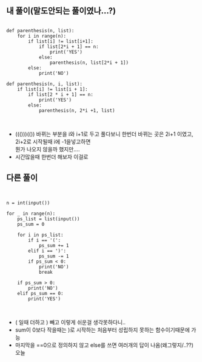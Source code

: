 ## 내 풀이(말도안되는 풀이였나...?)

<pre>
<code>
def parenthesis(n, list):
    for i in range(n):
        if list[i] != list[i+1]:
            if list[2*i + 1] == n:
                print('YES')
            else:
                parenthesis(n, list[2*i + 1])
        else:
            print('NO')

def parenthesis(n, i, list):
    if list[i] != list[i + 1]:
        if list[2 * i + 1] == n:
            print('YES')
        else:
            parenthesis(n, 2*i +1, list)

</code>
</pre>
- ((()))(()) 바뀌는 부분을 i와 i+1로 두고 풀다보니 한번더 바뀌는 곳은 2i+1 이였고, 2i+2로 시작될때 i에 -1을넣고하면    
뭔가 나오지 않을까 했지만....
- 시간많을때 한번더 해보자 이걸로

## 다른 풀이
<pre>
<code>

n = int(input())

for _ in range(n):
    ps_list = list(input())
    ps_sum = 0

    for i in ps_list:
        if i == '(':
            ps_sum += 1
        elif i == ')':
            ps_sum -= 1
        if ps_sum < 0:
            print('NO')
            break

    if ps_sum > 0:
        print('NO')
    elif ps_sum == 0:
        print('YES')

</code>
</pre>
- ( 일때 더하고 ) 빼고 이렇게 쉬운걸 생각못하다니..
- sum이 0보다 작을때는 )로 시작하는 처음부터 성립하지 못하는 함수이기때문에 가능
- 마지막을 ==0으로 정의하지 않고 else를 쓰면 여러개의 답이 나옴(왜그렇지/..??) 오늘 
